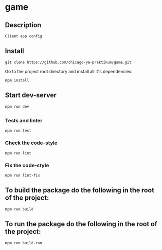 # game

## Description
```
Client app config
```

## Install
```
git clone https://github.com/chicago-ya-praktikum/game.git
```

Go to the project root directory and install all it's dependencies:
```
npm install
```

## Start dev-server
```
npm run dev
```

## 

### Tests and linter
```
npm run test
```
### Check the code-style
```
npm run lint
```
### Fix the code-style
```
npm run lint-fix
```
## To build the package do the following in the root of the project:
```
npm run build
```
## To run the package do the following in the root of the project:
```
npm run build-run
```
